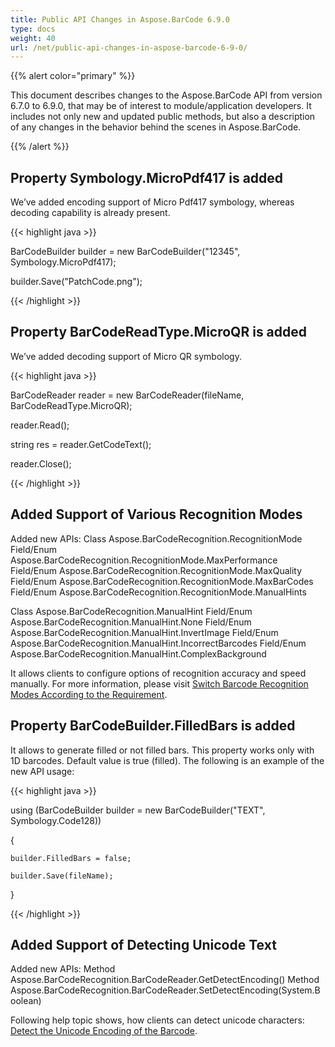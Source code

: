 ```yaml
---
title: Public API Changes in Aspose.BarCode 6.9.0
type: docs
weight: 40
url: /net/public-api-changes-in-aspose-barcode-6-9-0/
---
```


{{% alert color="primary" %}} 

This document describes changes to the Aspose.BarCode API from version 6.7.0 to 6.9.0, that may be of interest to module/application developers. It includes not only new and updated public methods, but also a description of any changes in the behavior behind the scenes in Aspose.BarCode. 

{{% /alert %}} 
## **Property Symbology.MicroPdf417 is added**
We’ve added encoding support of Micro Pdf417 symbology, whereas decoding capability is already present.

{{< highlight java >}}

 BarCodeBuilder builder = new BarCodeBuilder("12345", Symbology.MicroPdf417);

builder.Save("PatchCode.png");

{{< /highlight >}}
## **Property BarCodeReadType.MicroQR is added**
We’ve added decoding support of Micro QR symbology.

{{< highlight java >}}

 BarCodeReader reader = new BarCodeReader(fileName, BarCodeReadType.MicroQR);

reader.Read();

string res = reader.GetCodeText();

reader.Close();

{{< /highlight >}}
## **Added Support of Various Recognition Modes**
Added new APIs:
Class Aspose.BarCodeRecognition.RecognitionMode
Field/Enum Aspose.BarCodeRecognition.RecognitionMode.MaxPerformance
Field/Enum Aspose.BarCodeRecognition.RecognitionMode.MaxQuality
Field/Enum Aspose.BarCodeRecognition.RecognitionMode.MaxBarCodes
Field/Enum Aspose.BarCodeRecognition.RecognitionMode.ManualHints

Class Aspose.BarCodeRecognition.ManualHint
Field/Enum Aspose.BarCodeRecognition.ManualHint.None
Field/Enum Aspose.BarCodeRecognition.ManualHint.InvertImage
Field/Enum Aspose.BarCodeRecognition.ManualHint.IncorrectBarcodes
Field/Enum Aspose.BarCodeRecognition.ManualHint.ComplexBackground

It allows clients to configure options of recognition accuracy and speed manually. For more information, please visit [Switch Barcode Recognition Modes According to the Requirement](https://docs-qa.aspose.com/display/barcodenet/Read+Barcode+Properties).
## **Property BarCodeBuilder.FilledBars is added**
It allows to generate filled or not filled bars. This property works only with 1D barcodes. Default value is true (filled).
The following is an example of the new API usage:

{{< highlight java >}}

 using (BarCodeBuilder builder = new BarCodeBuilder("TEXT", Symbology.Code128))

{

    builder.FilledBars = false;

    builder.Save(fileName);

}

{{< /highlight >}}
## **Added Support of Detecting Unicode Text**
Added new APIs:
Method Aspose.BarCodeRecognition.BarCodeReader.GetDetectEncoding()
Method Aspose.BarCodeRecognition.BarCodeReader.SetDetectEncoding(System.Boolean)

Following help topic shows, how clients can detect unicode characters: [Detect the Unicode Encoding of the Barcode](https://docs.aspose.com/barcode/net/managing-2d-barcodes/#detect-unicode-encoding-of-barcode).
